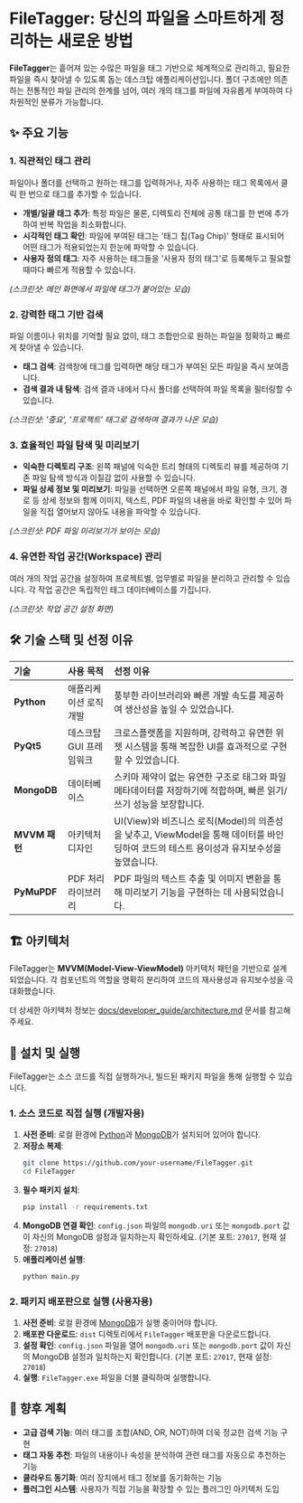 # FileTagger: 당신의 파일을 스마트하게 정리하는 새로운 방법

**FileTagger**는 흩어져 있는 수많은 파일을 태그 기반으로 체계적으로 관리하고, 필요한 파일을 즉시 찾아낼 수 있도록 돕는 데스크탑 애플리케이션입니다. 폴더 구조에만 의존하는 전통적인 파일 관리의 한계를 넘어, 여러 개의 태그를 파일에 자유롭게 부여하여 다차원적인 분류가 가능합니다.

## ✨ 주요 기능

### 1. 직관적인 태그 관리

파일이나 폴더를 선택하고 원하는 태그를 입력하거나, 자주 사용하는 태그 목록에서 클릭 한 번으로 태그를 추가할 수 있습니다.

-   **개별/일괄 태그 추가**: 특정 파일은 물론, 디렉토리 전체에 공통 태그를 한 번에 추가하여 반복 작업을 최소화합니다.
-   **시각적인 태그 확인**: 파일에 부여된 태그는 '태그 칩(Tag Chip)' 형태로 표시되어 어떤 태그가 적용되었는지 한눈에 파악할 수 있습니다.
-   **사용자 정의 태그**: 자주 사용하는 태그들을 '사용자 정의 태그'로 등록해두고 필요할 때마다 빠르게 적용할 수 있습니다.

*(스크린샷: 메인 화면에서 파일에 태그가 붙어있는 모습)*

### 2. 강력한 태그 기반 검색

파일 이름이나 위치를 기억할 필요 없이, 태그 조합만으로 원하는 파일을 정확하고 빠르게 찾아낼 수 있습니다.

-   **태그 검색**: 검색창에 태그를 입력하면 해당 태그가 부여된 모든 파일을 즉시 보여줍니다.
-   **검색 결과 내 탐색**: 검색 결과 내에서 다시 폴더를 선택하여 파일 목록을 필터링할 수 있습니다.

*(스크린샷: '중요', '프로젝트' 태그로 검색하여 결과가 나온 모습)*

### 3. 효율적인 파일 탐색 및 미리보기

-   **익숙한 디렉토리 구조**: 왼쪽 패널에 익숙한 트리 형태의 디렉토리 뷰를 제공하여 기존 파일 탐색 방식과 이질감 없이 사용할 수 있습니다.
-   **파일 상세 정보 및 미리보기**: 파일을 선택하면 오른쪽 패널에서 파일 유형, 크기, 경로 등 상세 정보와 함께 이미지, 텍스트, PDF 파일의 내용을 바로 확인할 수 있어 파일을 직접 열어보지 않아도 내용을 파악할 수 있습니다.

*(스크린샷: PDF 파일 미리보기가 보이는 모습)*

### 4. 유연한 작업 공간(Workspace) 관리

여러 개의 작업 공간을 설정하여 프로젝트별, 업무별로 파일을 분리하고 관리할 수 있습니다. 각 작업 공간은 독립적인 태그 데이터베이스를 가집니다.

*(스크린샷: 작업 공간 설정 화면)*

## 🛠️ 기술 스택 및 선정 이유

| 기술 | 사용 목적 | 선정 이유 |
| :--- | :--- | :--- |
| **Python** | 애플리케이션 로직 개발 | 풍부한 라이브러리와 빠른 개발 속도를 제공하여 생산성을 높일 수 있었습니다. |
| **PyQt5** | 데스크탑 GUI 프레임워크 | 크로스플랫폼을 지원하며, 강력하고 유연한 위젯 시스템을 통해 복잡한 UI를 효과적으로 구현할 수 있었습니다. |
| **MongoDB** | 데이터베이스 | 스키마 제약이 없는 유연한 구조로 태그와 파일 메타데이터를 저장하기에 적합하며, 빠른 읽기/쓰기 성능을 보장합니다. |
| **MVVM 패턴** | 아키텍처 디자인 | UI(View)와 비즈니스 로직(Model)의 의존성을 낮추고, ViewModel을 통해 데이터를 바인딩하여 코드의 테스트 용이성과 유지보수성을 높였습니다. |
| **PyMuPDF** | PDF 처리 라이브러리 | PDF 파일의 텍스트 추출 및 이미지 변환을 통해 미리보기 기능을 구현하는 데 사용되었습니다. |

## 🏗️ 아키텍처

FileTagger는 **MVVM(Model-View-ViewModel)** 아키텍처 패턴을 기반으로 설계되었습니다. 각 컴포넌트의 역할을 명확히 분리하여 코드의 재사용성과 유지보수성을 극대화했습니다.

더 상세한 아키텍처 정보는 [docs/developer_guide/architecture.md](docs/developer_guide/architecture.md) 문서를 참고해주세요.

## 🚀 설치 및 실행

FileTagger는 소스 코드를 직접 실행하거나, 빌드된 패키지 파일을 통해 실행할 수 있습니다.

### 1. 소스 코드로 직접 실행 (개발자용)

1.  **사전 준비**: 로컬 환경에 [Python](https://www.python.org/)과 [MongoDB](https://www.mongodb.com/try/download/community)가 설치되어 있어야 합니다.
2.  **저장소 복제**:
    ```bash
    git clone https://github.com/your-username/FileTagger.git
    cd FileTagger
    ```
3.  **필수 패키지 설치**:
    ```bash
    pip install -r requirements.txt
    ```
4.  **MongoDB 연결 확인**: `config.json` 파일의 `mongodb.uri` 또는 `mongodb.port` 값이 자신의 MongoDB 설정과 일치하는지 확인하세요. (기본 포트: `27017`, 현재 설정: `27018`)
5.  **애플리케이션 실행**:
    ```bash
    python main.py
    ```

### 2. 패키지 배포판으로 실행 (사용자용)

1.  **사전 준비**: 로컬 환경에 [MongoDB](https://www.mongodb.com/try/download/community)가 실행 중이어야 합니다.
2.  **배포판 다운로드**: `dist` 디렉토리에서 `FileTagger` 배포판을 다운로드합니다.
3.  **설정 확인**: `config.json` 파일을 열어 `mongodb.uri` 또는 `mongodb.port` 값이 자신의 MongoDB 설정과 일치하는지 확인합니다. (기본 포트: `27017`, 현재 설정: `27018`)
4.  **실행**: `FileTagger.exe` 파일을 더블 클릭하여 실행합니다.

## 📝 향후 계획

-   **고급 검색 기능**: 여러 태그를 조합(AND, OR, NOT)하여 더욱 정교한 검색 기능 구현
-   **태그 자동 추천**: 파일의 내용이나 속성을 분석하여 관련 태그를 자동으로 추천하는 기능
-   **클라우드 동기화**: 여러 장치에서 태그 정보를 동기화하는 기능
-   **플러그인 시스템**: 사용자가 직접 기능을 확장할 수 있는 플러그인 아키텍처 도입